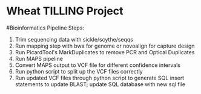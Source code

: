 Wheat TILLING Project
===============

#Bioinformatics Pipeline Steps:
1. Trim sequencing data with sickle/scythe/seqqs
2. Run mapping step with bwa for genome or novoalign for capture design
3. Run PicardTool's MarkDuplicates to remove PCR and Optical Duplicates
4. Run MAPS pipeline
5. Convert MAPS output to VCF file for different confidence intervals
6. Run python script to split up the VCF files correctly
7. Run updated VCF files through python script to generate SQL insert statements to update BLAST; update SQL database with new sql file


